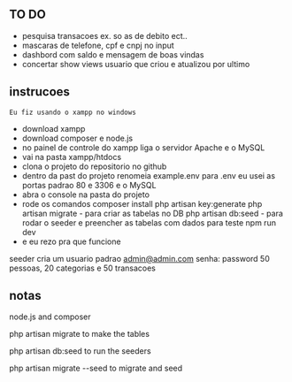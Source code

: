## TO DO

- pesquisa transacoes ex. so as de debito ect..
- mascaras de telefone, cpf e cnpj no input
- dashbord com saldo e mensagem de boas vindas
- concertar show views usuario que criou e atualizou por ultimo

## instrucoes

    Eu fiz usando o xampp no windows
- download xampp 
- download composer e node.js
- no painel de controle do xampp liga o servidor Apache e o MySQL
- vai na pasta xampp/htdocs
- clona o projeto do repositorio no github
- dentro da past do projeto renomeia example.env para .env
    eu usei as portas padrao 80 e 3306 e o MySQL
- abra o console na pasta do projeto
- rode os comandos
    composer install
    php artisan key:generate
    php artisan migrate - para criar as tabelas no DB
    php artisan db:seed - para rodar o seeder e preencher as tabelas com dados para teste
    npm run dev
- e eu rezo pra que funcione

seeder cria um usuario padrao admin@admin.com senha: password
50 pessoas, 20 categorias e 50 transacoes

## notas

node.js and composer

php artisan migrate to make the tables

php artisan db:seed to run the seeders

php artisan migrate --seed to migrate and seed 
